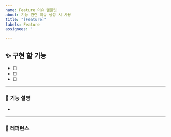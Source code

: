 ```yaml
---
name: Feature 이슈 템플릿
about: 기능 관련 이슈 생성 시 사용
title: "[Feature]"
labels: Feature
assignees: ''

---
```


## ✨ 구현 할 기능
- [ ] 
- [ ] 
- [ ] 

---
### 📄 기능 설명
- 

---
### 📕 레퍼런스

